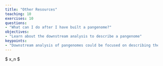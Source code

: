 ```yaml
---
title: "Other Resources"
teaching: 10
exercises: 10
questions:
- "What can I do after I have built a pangenome?"
objectives:
- "Learn about the downstream analysis to describe a pangenome"
keypoints:
- "Downstream analysis of pangenomes could be focused on describing the core or the accessory genome of the organism studied."
---
```

$ x_n $ 

